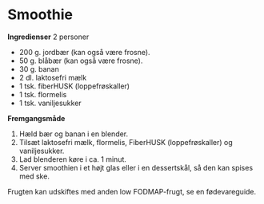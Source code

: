 # Smoothie

**Ingredienser**
2 personer

* 200 g. jordbær (kan også være frosne).
* 50 g. blåbær (kan også være frosne).
* 30 g. banan
* 2 dl. laktosefri mælk
* 1 tsk. fiberHUSK (loppefrøskaller)
* 1 tsk. flormelis
* 1 tsk. vaniljesukker

**Fremgangsmåde**
1. Hæld bær og banan i en blender.
2. Tilsæt laktosefri mælk, flormelis, FiberHUSK (loppefrøskaller) og vaniljesukker.
3. Lad blenderen køre i ca. 1 minut.
4. Server smoothien i et højt glas eller i en dessertskål, så den kan spises med ske.

Frugten kan udskiftes med anden low FODMAP-frugt, se en fødevareguide.
